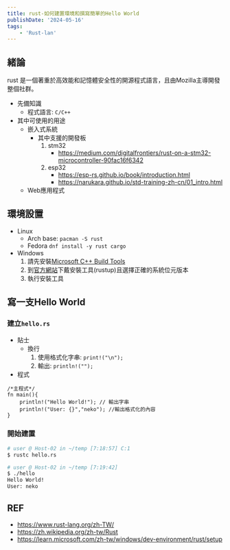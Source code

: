 ```yaml
---
title: rust-如何建置環境和撰寫簡單的Hello World
publishDate: '2024-05-16'
tags: 
    - 'Rust-lan'
---
```


## 緒論
rust 是一個著重於高效能和記憶體安全性的開源程式語言，且由Mozilla主導開發整個社群。

- 先備知識
  * 程式語言: `C/C++`
- 其中可使用的用途
  * 嵌入式系統
    * 其中支援的開發板
      1. stm32
         * https://medium.com/digitalfrontiers/rust-on-a-stm32-microcontroller-90fac16f6342
      2. esp32
         * https://esp-rs.github.io/book/introduction.html
         * https://narukara.github.io/std-training-zh-cn/01_intro.html  
  * Web應用程式

## 環境設置
- Linux
  * Arch base: `pacman -S rust`
  * Fedora `dnf install -y rust cargo`
- Windows
  1. 請先安裝[Microsoft C++ Build Tools](https://visualstudio.microsoft.com/zh-hant/visual-cpp-build-tools/)
  2. 到[官方網站](https://www.rust-lang.org/tools/install)下戴安裝工具(rustup)且選擇正確的系統位元版本
  3. 執行安裝工具

## 寫一支Hello World
### 建立`hello.rs`
- 貼士
  * 換行
    1. 使用格式化字串: `print!("\n");`
    2. 輸出: `println!("");`
- 程式
```rust=
/*主程式*/
fn main(){
    println!("Hello World!"); // 輸出字串
    println!("User: {}","neko"); //輸出格式化的內容
}
```
### 開始建置
```zsh
# user @ Host-02 in ~/temp [7:18:57] C:1
$ rustc hello.rs

# user @ Host-02 in ~/temp [7:19:42] 
$ ./hello
Hello World!
User: neko
```

## REF
- https://www.rust-lang.org/zh-TW/
- https://zh.wikipedia.org/zh-tw/Rust
- https://learn.microsoft.com/zh-tw/windows/dev-environment/rust/setup